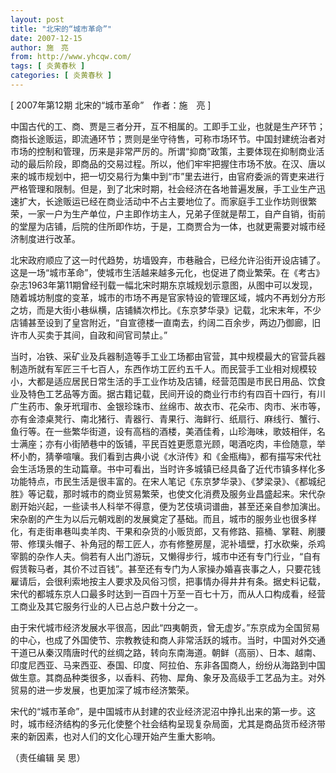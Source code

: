 ```yaml
---
layout: post
title: "北宋的“城市革命”"
date: 2007-12-15
author: 施　亮
from: http://www.yhcqw.com/
tags: [ 炎黄春秋 ]
categories: [ 炎黄春秋 ]
---
```



[ 2007年第12期 北宋的“城市革命”　作者：施　亮 ]


中国古代的工、商、贾是三者分开，互不相属的。工即手工业，也就是生产环节；商指长途贩运，即流通环节；贾则是坐守待售，可称市场环节。中国封建统治者对市场的控制和管理，历来是非常严厉的。所谓“抑商”政策，主要体现在抑制商业活动的最后阶段，即商品的交易过程。所以，他们牢牢把握住市场不放。在汉、唐以来的城市规划中，把一切交易行为集中到“市”里去进行，由官府委派的胥吏来进行严格管理和限制。但是，到了北宋时期，社会经济在各地普遍发展，手工业生产迅速扩大，长途贩运已经在商业活动中不占主要地位了。而家庭手工业作坊则很繁荣，一家一户为生产单位，户主即作坊主人，兄弟子侄就是帮工，自产自销，街前的堂屋为店铺，后院的住所即作坊，于是，工商贾合为一体，也就更需要对城市经济制度进行改革。


北宋政府顺应了这一时代趋势，坊墙毁弃，市巷融合，已经允许沿街开设店铺了。这是一场“城市革命”，使城市生活越来越多元化，也促进了商业繁荣。在《考古》杂志1963年第11期曾经刊载一幅北宋时期东京城规划示意图，从图中可以发现，随着城坊制度的变革，城市的市场不再是官家特设的管理区域，城内不再划分方形之坊，而是大街小巷纵横，店铺鳞次栉比。《东京梦华录》记载，北宋末年，不少店铺甚至设到了皇宫附近，“自宣德楼一直南去，约阔二百余步，两边乃御廊，旧许市人买卖于其间，自政和间官司禁止。”


当时，冶铁、采矿业及兵器制造等手工业工场都由官营，其中规模最大的官营兵器制造所就有军匠三千七百人，东西作坊工匠约五千人。而民营手工业相对规模较小，大都是适应居民日常生活的手工业作坊及店铺，经营范围是市民日用品、饮食业及特色工艺品等方面。据古籍记载，民间开设的商业行市约有四百十四行，有川广生药市、象牙玳瑁市、金银珍珠市、丝绵市、故衣市、花朵市、肉市、米市等，亦有金漆桌凳行、南北猪行、青器行、青果行、海鲜行、纸扇行、麻线行、蟹行、鱼行等。在一些繁华街道，设有高档的酒楼，美酒佳肴，山珍海味，歌妓相伴，名士满座；亦有小街陋巷中的饭铺，平民百姓更愿意光顾，喝酒吃肉，丰俭随意，举杯小酌，猜拳喧嚷。我们看到古典小说《水浒传》和《金瓶梅》，都有描写宋代社会生活场景的生动篇章。书中可看出，当时许多城镇已经具备了近代市镇多样化多功能特点，市民生活是很丰富的。在宋人笔记《东京梦华录》、《梦梁录》、《都城纪胜》等记载，那时城市的商业贸易繁荣，也使文化消费及服务业昌盛起来。宋代杂剧开始兴起，一些读书人科举不得意，便为艺伎填词谱曲，甚至还亲自参加演出。宋杂剧的产生为以后元朝戏剧的发展奠定了基础。而且，城市的服务业也很多样化，有走街串巷叫卖羊肉、干果和杂货的小贩货郎，又有修路、箍桶、掌鞋、刷腰带、修璞头帽子、补角冠的帮工匠人，亦有修整房屋，泥补墙壁，打水砍柴，杀鸡宰鹅的杂作人夫。倘若有人出门游玩，又懒得步行，城市中还有专门行业，“自有假赁鞍马者，其价不过百钱”。甚至还有专门为人家操办婚喜丧事之人，只要花钱雇请后，会很利索地按主人要求及风俗习惯，把事情办得井井有条。据史料记载，宋代的都城东京人口最多时达到一百四十万至一百七十万，而从人口构成看，经营工商业及其它服务行业的人已占总户数十分之一。


由于宋代城市经济发展水平很高，因此“四夷朝贡，曾无虚岁。”东京成为全国贸易的中心，也成了外国使节、宗教教徒和商人非常活跃的城市。当时，中国对外交通干道已从秦汉隋唐时代的丝绸之路，转向东南海道。朝鲜（高丽）、日本、越南、印度尼西亚、马来西亚、泰国、印度、阿拉伯、东非各国商人，纷纷从海路到中国做生意。其商品种类很多，以香料、药物、犀角、象牙及高级手工艺品为主。对外贸易的进一步发展，也更加深了城市经济繁荣。


宋代的“城市革命”，是中国城市从封建的农业经济泥沼中挣扎出来的第一步。这时，城市经济结构的多元化使整个社会结构呈现复杂局面，尤其是商品货币经济带来的新因素，也对人们的文化心理开始产生重大影响。

（责任编辑 吴 思）


